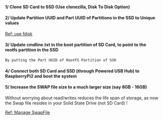 #### 1/ Clone SD Card to SSD (Use clonezilla, Disk To Disk Option)

#### 2/ Update Partition UUID and Part UUID of Partitions in the SSD to Unique values

[Ref: use fdisk](https://askubuntu.com/questions/1250224/how-to-change-partuuid)

#### 3/ Update cmdline.txt in the boot partition of SD Card, to point to the rootfs partition in the SSD
  
    By putting the Part UUID of RootFS Partition of SSD

#### 4/ Connect both SD Card and SSD (through Powered USB Hub) to RaspberryPi2 and boot the system


#### 5/ Increase the SWAP file size to a much larger size (say 8GB - 16GB)

Without worrying about read/writes reduces the life span of storage, as now the Swap file resides in your Solid State Drive (not SD Card) !

[Ref: Manage SwapFile](https://nebl.io/neblio-university/enabling-increasing-raspberry-pi-swap/)
